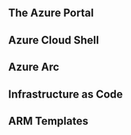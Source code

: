 ## The Azure Portal

## Azure Cloud Shell 

## Azure Arc

## Infrastructure as Code 

## ARM Templates
